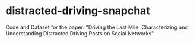 # distracted-driving-snapchat
Code and Dataset for the paper: "Driving the Last Mile: Characterizing and Understanding Distracted Driving Posts on Social Networks"
